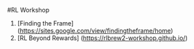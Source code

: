#RL Workshop
1. [Finding the Frame] (https://sites.google.com/view/findingtheframe/home)
2. [RL Beyond Rewards] (https://rlbrew2-workshop.github.io/)

